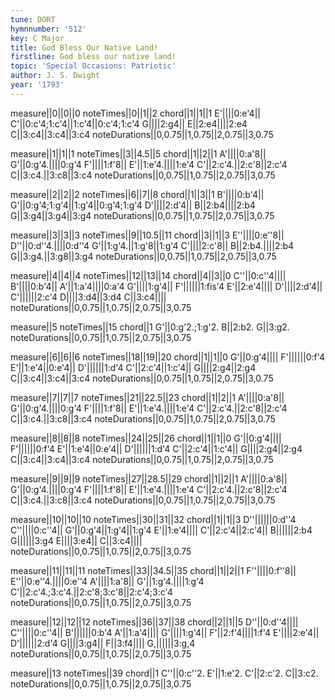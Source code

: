 ```yaml
---
tune: DORT
hymnnumber: '512'
key: C Major
title: God Bless Our Native Land!
firstline: God bless our native land!
topic: 'Special Occasions: Patriotic'
author: J. S. Dwight
year: '1793'
---
```

measure||0||0||0
noteTimes||0||1||2
chord||1||1||1
E'||||0:e'4||
C'||0:c'4;1:c'4||1:c'4||0:c'4;1:c'4
G||||2:g4||
E||2:e4||||2:e4
C||3:c4||3:c4||3:c4
noteDurations||0,0.75||1,0.75||2,0.75||3,0.75

measure||1||1||1
noteTimes||3||4.5||5
chord||1||2||1
A'||||0:a'8||
G'||0:g'4.||||0:g'4
F'||||1:f'8||
E'||1:e'4.||||1:e'4
C'||2:c'4.||2:c'8||2:c'4
C||3:c4.||3:c8||3:c4
noteDurations||0,0.75||1,0.75||2,0.75||3,0.75

measure||2||2||2
noteTimes||6||7||8
chord||1||3||1
B'||||0:b'4||
G'||0:g'4;1:g'4||1:g'4||0:g'4;1:g'4
D'||||2:d'4||
B||2:b4||||2:b4
G||3:g4||3:g4||3:g4
noteDurations||0,0.75||1,0.75||2,0.75||3,0.75

measure||3||3||3
noteTimes||9||10.5||11
chord||3||1||3
E''||||0:e''8||
D''||0:d''4.||||0:d''4
G'||1:g'4.||1:g'8||1:g'4
C'||||2:c'8||
B||2:b4.||||2:b4
G||3:g4.||3:g8||3:g4
noteDurations||0,0.75||1,0.75||2,0.75||3,0.75

measure||4||4||4
noteTimes||12||13||14
chord||4||3||0
C''||0:c''4||||
B'||||0:b'4||
A'||1:a'4||||0:a'4
G'||||1:g'4||
F'||||||1:fis'4
E'||2:e'4||||
D'||||2:d'4||
C'||||||2:c'4
D||||3:d4||3:d4
C||3:c4||||
noteDurations||0,0.75||1,0.75||2,0.75||3,0.75

measure||5
noteTimes||15
chord||1
G'||0:g'2.;1:g'2.
B||2:b2.
G||3:g2.
noteDurations||0,0.75||1,0.75||2,0.75||3,0.75

measure||6||6||6
noteTimes||18||19||20
chord||1||1||0
G'||0:g'4||||
F'||||||0:f'4
E'||1:e'4||0:e'4||
D'||||||1:d'4
C'||2:c'4||1:c'4||
G||||2:g4||2:g4
C||3:c4||3:c4||3:c4
noteDurations||0,0.75||1,0.75||2,0.75||3,0.75

measure||7||7||7
noteTimes||21||22.5||23
chord||1||2||1
A'||||0:a'8||
G'||0:g'4.||||0:g'4
F'||||1:f'8||
E'||1:e'4.||||1:e'4
C'||2:c'4.||2:c'8||2:c'4
C||3:c4.||3:c8||3:c4
noteDurations||0,0.75||1,0.75||2,0.75||3,0.75

measure||8||8||8
noteTimes||24||25||26
chord||1||1||0
G'||0:g'4||||
F'||||||0:f'4
E'||1:e'4||0:e'4||
D'||||||1:d'4
C'||2:c'4||1:c'4||
G||||2:g4||2:g4
C||3:c4||3:c4||3:c4
noteDurations||0,0.75||1,0.75||2,0.75||3,0.75

measure||9||9||9
noteTimes||27||28.5||29
chord||1||2||1
A'||||0:a'8||
G'||0:g'4.||||0:g'4
F'||||1:f'8||
E'||1:e'4.||||1:e'4
C'||2:c'4.||2:c'8||2:c'4
C||3:c4.||3:c8||3:c4
noteDurations||0,0.75||1,0.75||2,0.75||3,0.75

measure||10||10||10
noteTimes||30||31||32
chord||1||1||3
D''||||||0:d''4
C''||||0:c''4||
G'||0:g'4||1:g'4||1:g'4
E'||1:e'4||||
C'||2:c'4||2:c'4||
B||||||2:b4
G||||||3:g4
E||||3:e4||
C||3:c4||||
noteDurations||0,0.75||1,0.75||2,0.75||3,0.75

measure||11||11||11
noteTimes||33||34.5||35
chord||1||2||1
F''||||0:f''8||
E''||0:e''4.||||0:e''4
A'||||1:a'8||
G'||1:g'4.||||1:g'4
C'||2:c'4.;3:c'4.||2:c'8;3:c'8||2:c'4;3:c'4
noteDurations||0,0.75||1,0.75||2,0.75||3,0.75

measure||12||12||12
noteTimes||36||37||38
chord||2||1||5
D''||0:d''4||||
C''||||0:c''4||
B'||||||0:b'4
A'||1:a'4||||
G'||||1:g'4||
F'||2:f'4||||1:f'4
E'||||2:e'4||
D'||||||2:d'4
G||||3:g4||
F||3:f4||||
G,||||||3:g,4
noteDurations||0,0.75||1,0.75||2,0.75||3,0.75

measure||13
noteTimes||39
chord||1
C''||0:c''2.
E'||1:e'2.
C'||2:c'2.
C||3:c2.
noteDurations||0,0.75||1,0.75||2,0.75||3,0.75

